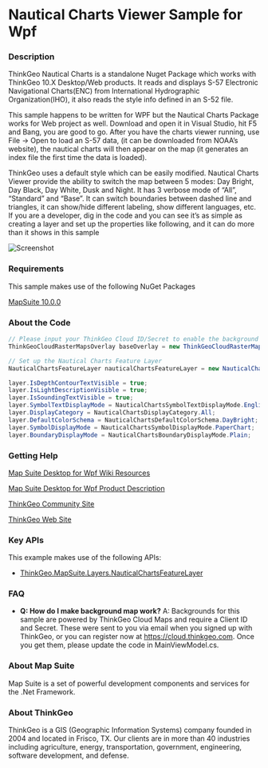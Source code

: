# Nautical Charts Viewer Sample for Wpf

### Description
ThinkGeo Nautical Charts is a standalone Nuget Package which works with ThinkGeo 10.X Desktop/Web products. It reads and displays S-57 Electronic Navigational Charts(ENC) from International Hydrographic Organization(IHO), it also reads the style info defined in an S-52 file.

This sample happens to be written for WPF but the Nautical Charts Package works for Web project as well. Download and open it in Visual Studio, hit F5 and Bang, you are good to go. After you have the charts viewer running, use File -> Open to load an S-57 data, (it can be downloaded from NOAA’s website), the nautical charts will then appear on the map (it generates an index file the first time the data is loaded).

ThinkGeo uses a default style which can be easily modified. Nautical Charts Viewer provide the ability to switch the map between 5 modes: Day Bright, Day Black, Day White, Dusk and Night. It has 3 verbose mode of “All”, “Standard” and “Base”. It can switch boundaries between dashed line and triangles, it can show/hide different labeling, show different languages, etc. If you are a developer, dig in the code and you can see it’s as simple as creating a layer and set up the properties like following, and it can do more than it shows in this sample

![Screenshot](https://gitlab.com/thinkgeo/public/thinkgeo-desktop-maps/-/raw/support/v10/samples/wpf/NauticalCharts/Screenshot.gif)

### Requirements
This sample makes use of the following NuGet Packages

[MapSuite 10.0.0](https://www.nuget.org/packages/ThinkGeo.MapSuite)

### About the Code
```csharp
// Please input your ThinkGeo Cloud ID/Secret to enable the background map.
ThinkGeoCloudRasterMapsOverlay baseOverlay = new ThinkGeoCloudRasterMapsOverlay("ThinkGeo Cloud clientId", "ThinkGeo Cloud clientSecret");

// Set up the Nautical Charts Feature Layer
NauticalChartsFeatureLayer nauticalChartsFeatureLayer = new NauticalChartsFeatureLayer("Nautical Charts Pathfile Name");

layer.IsDepthContourTextVisible = true;
layer.IsLightDescriptionVisible = true;
layer.IsSoundingTextVisible = true;
layer.SymbolTextDisplayMode = NauticalChartsSymbolTextDisplayMode.English;
layer.DisplayCategory = NauticalChartsDisplayCategory.All;
layer.DefaultColorSchema = NauticalChartsDefaultColorSchema.DayBright;
layer.SymbolDisplayMode = NauticalChartsSymbolDisplayMode.PaperChart;
layer.BoundaryDisplayMode = NauticalChartsBoundaryDisplayMode.Plain;

```
### Getting Help

[Map Suite Desktop for Wpf Wiki Resources](http://wiki.thinkgeo.com/wiki/map_suite_desktop_for_wpf)

[Map Suite Desktop for Wpf Product Description](https://thinkgeo.com/ui-controls#desktop-platforms)

[ThinkGeo Community Site](http://community.thinkgeo.com/)

[ThinkGeo Web Site](http://www.thinkgeo.com)

### Key APIs
This example makes use of the following APIs:

- [ThinkGeo.MapSuite.Layers.NauticalChartsFeatureLayer](https://wiki.thinkgeo.com/wiki/api/thinkgeo.mapsuite.layers.nauticalchartsfeaturelayer)

### FAQ
- __Q: How do I make background map work?__
A: Backgrounds for this sample are powered by ThinkGeo Cloud Maps and require a Client ID and Secret. These were sent to you via email when you signed up with ThinkGeo, or you can register now at https://cloud.thinkgeo.com. Once you get them, please update the code in MainViewModel.cs.

### About Map Suite
Map Suite is a set of powerful development components and services for the .Net Framework.

### About ThinkGeo
ThinkGeo is a GIS (Geographic Information Systems) company founded in 2004 and located in Frisco, TX. Our clients are in more than 40 industries including agriculture, energy, transportation, government, engineering, software development, and defense.

